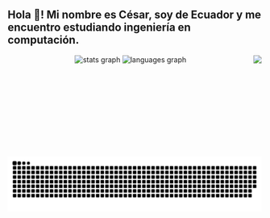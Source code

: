 <h2 align="left">Hola 👋! Mi nombre es César, soy de Ecuador y me encuentro estudiando ingeniería en computación.</h2>


<div align="center">
  <img src="https://github-readme-stats.vercel.app/api?username=carana08&hide_title=false&hide_rank=false&show_icons=true&include_all_commits=true&count_private=true&disable_animations=false&theme=dracula&locale=en&hide_border=false" height="150" alt="stats graph"  />
  <img src="https://github-readme-stats.vercel.app/api/top-langs?username=carana08&locale=en&hide_title=false&layout=compact&card_width=320&langs_count=5&theme=dracula&hide_border=false" height="150" alt="languages graph"  />
  <img align="right" height="200" src="https://i.pinimg.com/564x/10/12/0d/10120dd89c77550a01302bb94ff7c693.jpg"  />
</div>


<br clear="both">

<img src="https://raw.githubusercontent.com/carana08/carana08-1/output/snake.svg" alt="Snake animation" />

